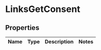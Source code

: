 # LinksGetConsent

## Properties
Name | Type | Description | Notes
------------ | ------------- | ------------- | -------------
